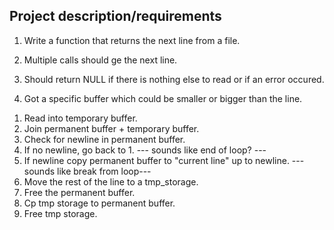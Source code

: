 ## Project description/requirements

1. Write a function that returns the next line from a file.

2. Multiple calls should ge the next line.

3. Should return NULL if there is nothing else to read or if an error occured.

4. Got a specific buffer which could be smaller or bigger than the line.

<!-- Process -->

1. Read into temporary buffer.
2. Join permanent buffer + temporary buffer.
3. Check for newline in permanent buffer.
4. If no newline, go back to 1. --- sounds like end of loop? ---
5. If newline copy permanent buffer to "current line" up to newline. --- sounds like break from loop---
6. Move the rest of the line to a tmp_storage.
7. Free the permanent buffer.
8. Cp tmp storage to permanent buffer.
9. Free tmp storage.
